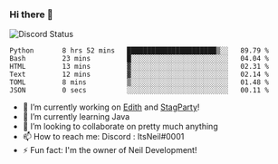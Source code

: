 ### Hi there 👋

![Discord Status](https://discord.c99.nl/widget/theme-1/702385226407608341.png)

<!--START_SECTION:waka-->

```text
Python       8 hrs 52 mins   ██████████████████████▒░░   89.79 %
Bash         23 mins         █░░░░░░░░░░░░░░░░░░░░░░░░   04.04 %
HTML         13 mins         ▓░░░░░░░░░░░░░░░░░░░░░░░░   02.31 %
Text         12 mins         ▓░░░░░░░░░░░░░░░░░░░░░░░░   02.14 %
TOML         8 mins          ▒░░░░░░░░░░░░░░░░░░░░░░░░   01.48 %
JSON         0 secs          ░░░░░░░░░░░░░░░░░░░░░░░░░   00.11 %
```

<!--END_SECTION:waka-->
- 🔭 I’m currently working on [Edith](https://github.com/NeilDevelopment/Edith) and [StagParty](https://github.com/StagParty)!
- 🌱 I’m currently learning Java
- 👯 I’m looking to collaborate on pretty much anything
- 📫 How to reach me: Discord : ItsNeil#0001
- ⚡ Fun fact: I'm the owner of Neil Development!
